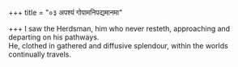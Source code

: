 +++
title = "०३ अपश्यं गोपामनिपद्यमानमा"

+++
I saw the Herdsman, him who never resteth, approaching and departing on his pathways.  
     He, clothed in gathered and diffusive splendour, within the worlds continually travels.